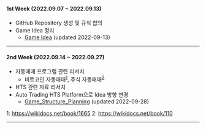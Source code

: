 #### 1st Week (2022.09.07 ~ 2022.09.13)

- GitHub Repository 생성 및 규칙 합의
- Game Idea 정리
  - [Game Idea](Old_Trading_Simulator.md) (updated 2022-09-13)

---

#### 2nd Week (2022.09.14 ~ 2022.09.27)

- 자동매매 프로그램 관련 리서치
  - 비트코인 자동매매<sup>[1](#footnote_1)</sup>, 주식 자동매매<sup>[2](#footnote_2)</sup>
- HTS 관련 자료 리서치
- Auto Trading HTS Platform으로 Idea 방향 변경
  - [Game_Structure_Planning](Old_Trading_Platform.md) (updated 2022-09-28)


<a name="footnote_1">1</a>: https://wikidocs.net/book/1665
<a name="footnote_2">2</a>: https://wikidocs.net/book/110

---
